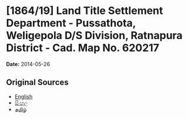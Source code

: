 # [1864/19] Land Title Settlement Department - Pussathota, Weligepola D/S Division, Ratnapura District - Cad. Map No. 620217

**Date:** 2014-05-26

## Original Sources

- [English](https://documents.gov.lk/view/extra-gazettes/2014/5/1864-19_E.pdf)
- [සිංහල](https://documents.gov.lk/view/extra-gazettes/2014/5/1864-19_S.pdf)
- [தமிழ்](https://documents.gov.lk/view/extra-gazettes/2014/5/1864-19_T.pdf)
